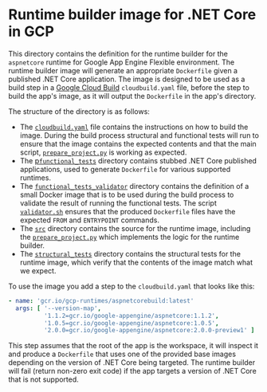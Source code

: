 # Runtime builder image for .NET Core in GCP
This directory contains the definition for the runtime builder for the `aspnetcore` runtime for Google App Engine Flexible environment. The runtime builder image will generate an appropriate `Dockerfile` given a published .NET Core application. The image is designed to be used as a build step in a [Google Cloud Build](https://cloud.google.com/cloud-build/docs/) `cloudbuild.yaml` file, before the step to build the app's image, as it will output the `Dockerfile` in the app's directory.

The structure of the directory is as follows:
* The [`cloudbuild.yaml`](./cloudbuild.yaml) file contains the instructions on how to build the image. During the build process structural and functional tests will run to ensure that the image contains the expected contents and that the main script, [`prepare_project.py`](./src/prepare_project.py) is working as expected.
* The [p`functional_tests`](./functional_tests) directory contains stubbed .NET Core published applications, used to generate `Dockerfile` for various supported runtimes.
* The [`functional_tests_validator`](./functional_tests_validator) directory contains the definition of a small Docker image that is to be used during the build process to validate the result of running the functional tests. The script [`validator.sh`](./functional_tests_validator/validator.sh) ensures that the produced `Dockerfile` files have the expected `FROM` and `ENTRYPOINT` commands.
* The [`src`](./src) directory contains the source for the runtime image, including the [`prepare_project.py`](./src/prepare_project.py) which implements the logic for the runtime builder.
* The [`structural_tests`](./structural_tests) directory contains the structural tests for the runtime image, which verify that the contents of the image match what we expect.

To use the image you add a step to the `cloudbuild.yaml` that looks like this:
```yaml
- name: 'gcr.io/gcp-runtimes/aspnetcorebuild:latest'
  args: [ '--version-map',
          '1.1.2=gcr.io/google-appengine/aspnetcore:1.1.2',
          '1.0.5=gcr.io/google-appengine/aspnetcore:1.0.5',
          '2.0.0=gcr.io/google-appengine/aspnetcore:2.0.0-preview1' ]
```

This step assumes that the root of the app is the workspace, it will inspect it and produce a `Dockerfile` that uses one of the provided base images depending on the version of .NET Core being targeted. The runtime builder will fail (return non-zero exit code) if the app targets a version of .NET Core that is not supported.
